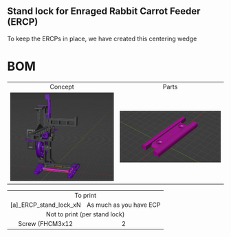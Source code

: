 ## Stand lock for Enraged Rabbit Carrot Feeder (ERCP)


To keep the ERCPs in place, we have created this centering wedge

<table align=center>
  <tr>
    <td align=center>Concept</td>
    <td align=center>Parts</td>
  </tr>
  <tr>
    <td align=center><img src="https://github.com/GP3DS/Voron-Mods/blob/main/ERCP_stand_lock/Images/Concept_screenshot.png" alt="1" width=300px></td>
    <td align=center><img src="https://github.com/GP3DS/Voron-Mods/blob/main/ERCP_stand_lock/Images/Screenshot_part.png" alt="1" width=300px></td>
  </tr>



# BOM
<table>
  <tr>
    <td colspan=2 align=center>To print</td>
  </tr> 
  <tr>
    <td align=center>[a]_ERCP_stand_lock_xN</td>
    <td align=center>As much as you have ECP</td>
  </tr> 
  <tr>
    <td colspan=2 align=center>Not to print (per stand lock)</td>
  </tr> 
  <tr>
    <td align=center>Screw (FHCM3x12</td>
    <td align=center>2</td>
  </tr> 
</table>
